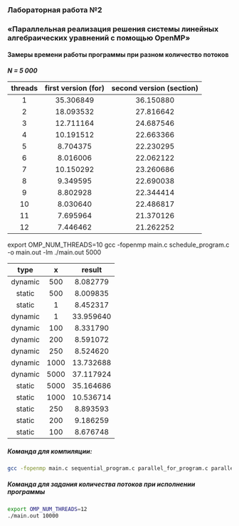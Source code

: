 ### Лабораторная работа №2
### «Параллельная реализация решения системы линейных алгебраических уравнений с помощью OpenMP»

#### Замеры времени работы программы при разном количество потоков
_**N = 5 000**_



| threads | first version (for) | second version (section) |
| :-----: | :-----------------: | :----------------------: |
|    1    |      35.306849      |        36.150880         |
|    2    |      18.093532      |        27.816642         |
|    3    |      12.711164      |        24.687546         |
|    4    |      10.191512      |        22.663366         |
|    5    |      8.704375       |        22.230295         |
|    6    |      8.016006       |        22.062122         |
|    7    |      10.150292      |        23.260686         |
|    8    |      9.349595       |        22.690038         |
|    9    |      8.802928       |        22.344414         |
|   10    |      8.030640       |        22.486817         |
|   11    |      7.695964       |        21.370126         |
|   12    |      7.446462       |        21.262252         |



export OMP_NUM_THREADS=10
gcc -fopenmp main.c schedule_program.c -o main.out -lm
./main.out 5000

|  type   |  x   |  result   |
| :-----: | :--: | :-------: |
| dynamic | 500  | 8.082779  |
| static  | 500  | 8.009835  |
| static  |  1   | 8.452317  |
| dynamic |  1   | 33.959640 |
| dynamic | 100  | 8.331790  |
| dynamic | 200  | 8.591072  |
| dynamic | 250  | 8.524620  |
| dynamic | 1000 | 13.732688 |
| dynamic | 5000 | 37.117924 |
| static  | 5000 | 35.164686 |
| static  | 1000 | 10.536714 |
| static  | 250  | 8.893593  |
| static  | 200  | 9.186259  |
| static  | 100  | 8.676748  |

##### Команда для компиляции:
```bash
gcc -fopenmp main.c sequential_program.c parallel_for_program.c parallel_section_program.c -o main.out -lm`
```
##### Команда для задания количества потоков при исполнении программы
```bash
export OMP_NUM_THREADS=12
./main.out 10000
```